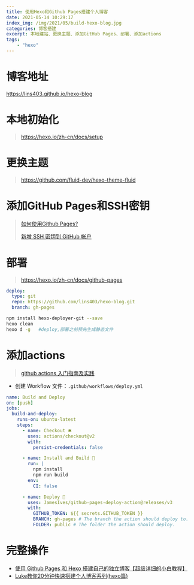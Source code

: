 ```yaml
---
title: 使用Hexo和Github Pages搭建个人博客
date: 2021-05-14 10:29:17
index_img: /img/2021/05/build-hexo-blog.jpg
categories: 博客搭建
excerpt: 本地建站、更换主题、添加GitHub Pages、部署、添加actions
tags: 
    - "hexo"
---
```



# 博客地址

<https://lins403.github.io/hexo-blog>

# 本地初始化

> https://hexo.io/zh-cn/docs/setup



# 更换主题

> https://github.com/fluid-dev/hexo-theme-fluid



# 添加GitHub Pages和SSH密钥

> [如何使用Github Pages?](https://developer.mozilla.org/zh-CN/docs/Learn/Common_questions/Using_Github_pages)
>
> [新增 SSH 密钥到 GitHub 帐户](https://docs.github.com/cn/github/authenticating-to-github/adding-a-new-ssh-key-to-your-github-account)



# 部署

> https://hexo.io/zh-cn/docs/github-pages

```yaml
deploy:
  type: git
  repo: https://github.com/lins403/hexo-blog.git
  branch: gh-pages
```
```bash
npm install hexo-deployer-git --save
hexo clean
hexo d -g	#deploy,部署之前预先生成静态文件
```



# 添加actions

> [github actions 入门指南及实践](https://shanyue.tech/no-vps/github-action-guide.html#%E5%BF%AB%E9%80%9F%E5%BC%80%E5%A7%8B)

- 创建 Workflow 文件：`.github/workflows/deploy.yml`

```yaml
name: Build and Deploy
on: [push]
jobs:
  build-and-deploy:
    runs-on: ubuntu-latest
    steps:
      - name: Checkout 🛎️
        uses: actions/checkout@v2 
        with:
          persist-credentials: false

      - name: Install and Build 🔧
        run: |
          npm install
          npm run build
        env:
          CI: false

      - name: Deploy 🚀
        uses: JamesIves/github-pages-deploy-action@releases/v3
        with:
          GITHUB_TOKEN: ${{ secrets.GITHUB_TOKEN }}
          BRANCH: gh-pages # The branch the action should deploy to.
          FOLDER: public # The folder the action should deploy.
```



# 完整操作

- [使用 Github Pages 和 Hexo 搭建自己的独立博客【超级详细的小白教程】](https://itrhx.blog.csdn.net/article/details/82121420)
- [Luke教你20分钟快速搭建个人博客系列(hexo篇) ](https://www.bilibili.com/video/BV1dt4y1Q7UE)